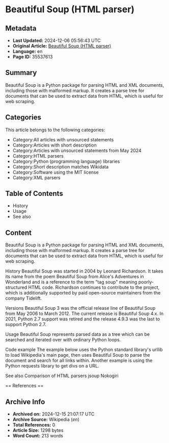 # Beautiful Soup (HTML parser)

## Metadata
- **Last Updated:** 2024-12-06 05:56:43 UTC
- **Original Article:** [Beautiful Soup (HTML parser)](https://en.wikipedia.org/wiki/Beautiful_Soup_(HTML_parser))
- **Language:** en
- **Page ID:** 35537613

## Summary
Beautiful Soup is a Python package for parsing HTML and XML documents, including those with malformed markup. It creates a parse tree for documents that can be used to extract data from HTML, which is useful for web scraping.

## Categories
This article belongs to the following categories:

- Category:All articles with unsourced statements
- Category:Articles with short description
- Category:Articles with unsourced statements from May 2024
- Category:HTML parsers
- Category:Python (programming language) libraries
- Category:Short description matches Wikidata
- Category:Software using the MIT license
- Category:XML parsers

## Table of Contents

- History
- Usage
- See also

## Content

Beautiful Soup is a Python package for parsing HTML and XML documents, including those with malformed markup. It creates a parse tree for documents that can be used to extract data from HTML, which is useful for web scraping.

History
Beautiful Soup was started in 2004 by Leonard Richardson. It takes its name from the poem Beautiful Soup from Alice's Adventures in Wonderland and is a reference to the term "tag soup" meaning poorly-structured HTML code. Richardson continues to contribute to the project, which is additionally supported by paid open-source maintainers from the company Tidelift.

Versions
Beautiful Soup 3 was the official release line of Beautiful Soup from May 2006 to March 2012. The current release is Beautiful Soup 4.x.
In 2021, Python 2.7 support was retired and the release 4.9.3 was the last to support Python 2.7.

Usage
Beautiful Soup represents parsed data as a tree which can be searched and iterated over with ordinary Python loops.

Code example
The example below uses the Python standard library's urllib to load Wikipedia's main page, then uses Beautiful Soup to parse the document and search for all links within. 
Another example is using the Python requests library to get divs on a URL.

See also
Comparison of HTML parsers
jsoup
Nokogiri


== References ==

## Archive Info
- **Archived on:** 2024-12-15 21:07:17 UTC
- **Archive Source:** Wikipedia (_en_)
- **Total References:** 0
- **Article Size:** 1298 bytes
- **Word Count:** 213 words

